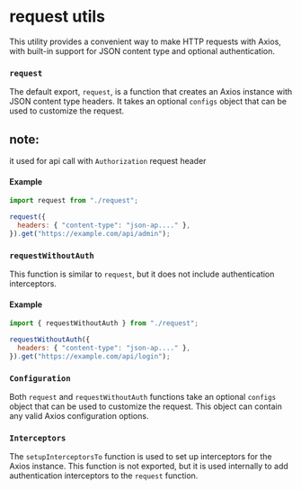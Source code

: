 # request utils

This utility provides a convenient way to make HTTP requests with Axios, with built-in support for JSON content type and optional authentication.

### `request`

The default export, `request`, is a function that creates an Axios instance with JSON content type headers. It takes an optional `configs` object that can be used to customize the request.

## note:

it used for api call with `Authorization` request header

#### Example

```javascript
import request from "./request";

request({
  headers: { "content-type": "json-ap...." },
}).get("https://example.com/api/admin");
```

### `requestWithoutAuth`

This function is similar to `request`, but it does not include authentication interceptors.

#### Example

```javascript
import { requestWithoutAuth } from "./request";

requestWithoutAuth({
  headers: { "content-type": "json-ap...." },
}).get("https://example.com/api/login");
```

### `Configuration`

Both `request` and `requestWithoutAuth` functions take an optional `configs` object that can be used to customize the request. This object can contain any valid Axios configuration options.

### `Interceptors`

The `setupInterceptorsTo` function is used to set up interceptors for the Axios instance. This function is not exported, but it is used internally to add authentication interceptors to the `request` function.

